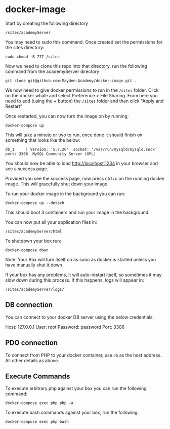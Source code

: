 # docker-image

Start by creating the following directory

```
/sites/academyServer
```

You may need to sudo this command. Once created set the permissions for the sites directory:

```
sudo chmod -R 777 /sites
```

Now we need to clone this repo into that directory, run the following command from the academyServer directory

```
git clone git@github.com:Mayden-Academy/docker-image.git .
```

We now need to give docker permissions to run in the `/sites` folder. Click on the docker whale and select Preference > File Sharing. From here you need to add (using the + button) the `/sites` folder and then click "Apply and Restart"

Once restarted, you can now turn the image on by running:

```
docker-compose up
```

This will take a minute or two to run, once done it should finish on something that looks like the below:

```
db_1     | Version: '5.7.26'  socket: '/var/run/mysqld/mysqld.sock'  port: 3306  MySQL Community Server (GPL)
```

You should now be able to load [http://localhost:1234](http://localhost:1234) in your browser and see a success page.

Provided you see the success page, now press ctrl+c on the running docker image. This will gracefully shut down your image.

To run your docker image in the background you can run:

```
docker-compose up --detach
```

This should boot 3 containers and run your image in the background.

You can now put all your application files in:
```
/sites/academyServer/html
```

To shutdown your box run:
```
docker-compose down
```

Note: Your Box will turn itself on as soon as docker is started unless you have manually shut it down.

If your box has any problems, it will auto-restart itself, so sometimes it may slow down during this process. If this happens, logs will appear in:
```
/sites/academyServer/logs/
```

## DB connection

You can connect to your docker DB server using the below credentials:

Host: 127.0.0.1
User: root
Password: password
Port: 3306

## PDO connection

To connect from PHP to your docker container, use `db` as the host address.
All other details as above.

## Execute Commands

To execute arbitrary php against your box you can run the following command:

```
docker-compose exec php php -a
```

To execute bash commands against your box, run the following:

```
docker-compose exec php bash
```

